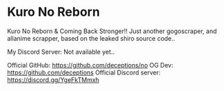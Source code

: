 # Kuro No Reborn
Kuro No Reborn & Coming Back Stronger!! Just another gogoscraper, and allanime scrapper, based on the leaked shiro source code..

My Discord Server: Not available yet..

Official GitHub: https://github.com/deceptions/no
OG Dev: https://github.com/deceptions
Official Discord server: https://discord.gg/YgeFkTMmxh
